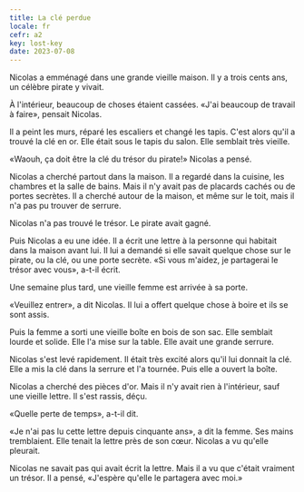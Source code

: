 ```yaml
---
title: La clé perdue
locale: fr
cefr: a2
key: lost-key
date: 2023-07-08
---
```


Nicolas a emménagé dans une grande vieille maison. Il y a trois cents ans, un célèbre pirate y vivait.

À l'intérieur, beaucoup de choses étaient cassées. «J'ai beaucoup de travail à faire», pensait Nicolas.

Il a peint les murs, réparé les escaliers et changé les tapis. C'est alors qu'il a trouvé la clé en or. Elle était sous le tapis du salon. Elle semblait très vieille.

«Waouh, ça doit être la clé du trésor du pirate!» Nicolas a pensé.

Nicolas a cherché partout dans la maison. Il a regardé dans la cuisine, les chambres et la salle de bains. Mais il n'y avait pas de placards cachés ou de portes secrètes. Il a cherché autour de la maison, et même sur le toit, mais il n'a pas pu trouver de serrure.

Nicolas n'a pas trouvé le trésor. Le pirate avait gagné.

Puis Nicolas a eu une idée. Il a écrit une lettre à la personne qui habitait dans la maison avant lui. Il lui a demandé si elle savait quelque chose sur le pirate, ou la clé, ou une porte secrète. «Si vous m'aidez, je partagerai le trésor avec vous», a-t-il écrit.

Une semaine plus tard, une vieille femme est arrivée à sa porte.

«Veuillez entrer», a dit Nicolas. Il lui a offert quelque chose à boire et ils se sont assis.

Puis la femme a sorti une vieille boîte en bois de son sac. Elle semblait lourde et solide. Elle l'a mise sur la table. Elle avait une grande serrure.

Nicolas s'est levé rapidement. Il était très excité alors qu'il lui donnait la clé. Elle a mis la clé dans la serrure et l'a tournée. Puis elle a ouvert la boîte.

Nicolas a cherché des pièces d'or. Mais il n'y avait rien à l'intérieur, sauf une vieille lettre. Il s'est rassis, déçu.

«Quelle perte de temps», a-t-il dit.

«Je n'ai pas lu cette lettre depuis cinquante ans», a dit la femme. Ses mains tremblaient. Elle tenait la lettre près de son cœur. Nicolas a vu qu'elle pleurait.

Nicolas ne savait pas qui avait écrit la lettre. Mais il a vu que c'était vraiment un trésor. Il a pensé, «J'espère qu'elle le partagera avec moi.»